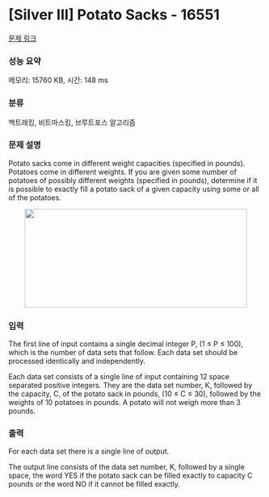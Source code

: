 # [Silver III] Potato Sacks - 16551 

[문제 링크](https://www.acmicpc.net/problem/16551) 

### 성능 요약

메모리: 15760 KB, 시간: 148 ms

### 분류

백트래킹, 비트마스킹, 브루트포스 알고리즘

### 문제 설명

<p>Potato sacks come in different weight capacities (specified in pounds). Potatoes come in different weights. If you are given some number of potatoes of possibly different weights (specified in pounds), determine if it is possible to exactly fill a potato sack of a given capacity using some or all of the potatoes.</p>

<p style="text-align: center;"><img alt="" src="https://upload.acmicpc.net/0f34d0c5-f769-490f-9a36-8792417e5ce2/-/preview/" style="width: 440px; height: 196px;"></p>

### 입력 

 <p>The first line of input contains a single decimal integer P, (1 ≤ P ≤ 100), which is the number of data sets that follow. Each data set should be processed identically and independently.</p>

<p>Each data set consists of a single line of input containing 12 space separated positive integers. They are the data set number, K, followed by the capacity, C, of the potato sack in pounds, (10 ≤ C ≤ 30), followed by the weights of 10 potatoes in pounds. A potato will not weigh more than 3 pounds.</p>

### 출력 

 <p>For each data set there is a single line of output.</p>

<p>The output line consists of the data set number, K, followed by a single space, the word YES if the potato sack can be filled exactly to capacity C pounds or the word NO if it cannot be filled exactly.</p>


